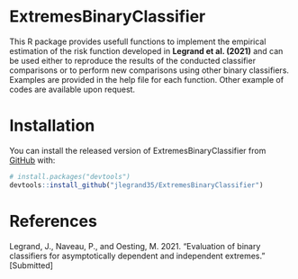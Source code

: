 # ExtremesBinaryClassifier

This R package provides usefull functions to implement the empirical estimation of the risk function developed in __Legrand et al. (2021)__ and can be used either to reproduce the results of the conducted classifier comparisons or to perform new comparisons using other binary classifiers.
Examples are provided in the help file for each function.
Other example of codes are available upon request.

# Installation

You can install the released version of ExtremesBinaryClassifier from [GitHub](https://github.com/) with:

``` r
# install.packages("devtools")
devtools::install_github("jlegrand35/ExtremesBinaryClassifier")
```

# References

Legrand, J., Naveau, P., and Oesting, M. 2021. “Evaluation of binary classifiers for asymptotically dependent and independent extremes.” [Submitted]
